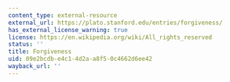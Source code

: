 ```yaml
---
content_type: external-resource
external_url: https://plato.stanford.edu/entries/forgiveness/
has_external_license_warning: true
license: https://en.wikipedia.org/wiki/All_rights_reserved
status: ''
title: Forgiveness
uid: 09e2bcdb-e4c1-4d2a-a8f5-0c4662d6ee42
wayback_url: ''
---
```

